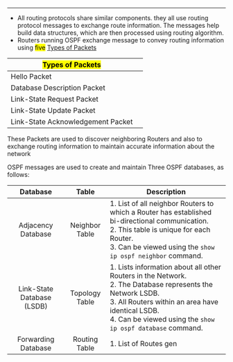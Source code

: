 
---
- All routing protocols share similar components. they all use routing protocol messages to exchange route information.
  The messages help build data structures, which are then processed using routing algorithm.
- Routers running OSPF exchange message to convey routing information using <mark class="hltr-red">five</mark> <u>Types of Packets</u>

| <mark class="hltr-yellow">Types of Packets</mark> |     |
| ------------------------------------------------- | --- |
| Hello Packet                                      |     |
| Database Description Packet                       |     |
| Link-State Request Packet                         |     |
| Link-State Update Packet                          |     |
| Link-State Acknowledgement Packet                 |     |
These Packets are used to discover neighboring Routers and also to exchange routing information to maintain accurate information about the network

OSPF messages are used to create and maintain Three OSPF databases, as follows:

|          Database          |     Table      | Description                                                                                                                                                                                                                       |
| :------------------------: | :------------: | --------------------------------------------------------------------------------------------------------------------------------------------------------------------------------------------------------------------------------- |
|     Adjacency Database     | Neighbor Table | 1. List of all neighbor Routers to which a Router has established bi-directional communication.<br>2. This table is unique for each Router.<br>3. Can be viewed using the `show ip ospf neighbor` command.                        |
| Link-State Database (LSDB) | Topology Table | 1. Lists information about all other Routers in the Network.<br>2. The Database represents the Network LSDB.<br>3. All Routers within an area have identical LSDB.<br>4. Can be viewed using the `show ip ospf database` command. |
|    Forwarding Database     | Routing Table  | 1. List of Routes gen                                                                                                                                                                                                             |
